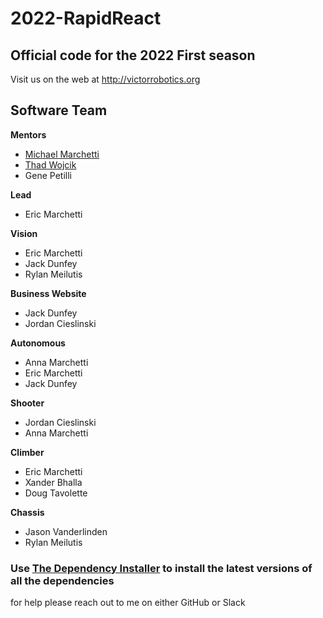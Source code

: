 # 2022-RapidReact
## Official code for the 2022 First season

Visit us on the web at http://victorrobotics.org

## Software Team

**Mentors**
* [Michael Marchetti](https://github.com/mmarchetti)
* [Thad Wojcik](https://github.com/thadwojcik)
* Gene Petilli

**Lead**
* Eric Marchetti

**Vision**
* Eric Marchetti
* Jack Dunfey
* Rylan Meilutis

**Business Website**
* Jack Dunfey
* Jordan Cieslinski

**Autonomous**
* Anna Marchetti
* Eric Marchetti
* Jack Dunfey

**Shooter**
* Jordan Cieslinski
* Anna Marchetti

**Climber**
* Eric Marchetti
* Xander Bhalla
* Doug Tavolette

**Chassis**
* Jason Vanderlinden
* Rylan Meilutis



### Use [The Dependency Installer](https://rylanswebdav.cf/Team1559%20Stuff/Team-1559-Dependency-Installer.exe) to install the latest versions of all the dependencies
for help please reach out to me on either GitHub or Slack

